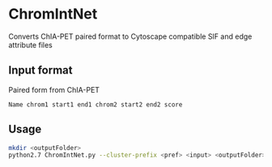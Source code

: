 # ChromIntNet
Converts ChIA-PET paired format to Cytoscape compatible SIF and edge attribute files

## Input format
Paired form from ChIA-PET
```
Name chrom1 start1 end1 chrom2 start2 end2 score
```

## Usage
```bash
mkdir <outputFolder>
python2.7 ChromIntNet.py --cluster-prefix <pref> <input> <outputFolder>/
```